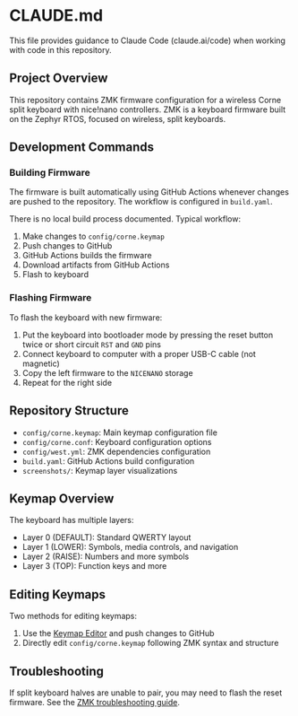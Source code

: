 # CLAUDE.md

This file provides guidance to Claude Code (claude.ai/code) when working with code in this repository.

## Project Overview

This repository contains ZMK firmware configuration for a wireless Corne split keyboard with nice!nano controllers. ZMK is a keyboard firmware built on the Zephyr RTOS, focused on wireless, split keyboards.

## Development Commands

### Building Firmware

The firmware is built automatically using GitHub Actions whenever changes are pushed to the repository. The workflow is configured in `build.yaml`.

There is no local build process documented. Typical workflow:
1. Make changes to `config/corne.keymap`
2. Push changes to GitHub
3. GitHub Actions builds the firmware
4. Download artifacts from GitHub Actions
5. Flash to keyboard

### Flashing Firmware

To flash the keyboard with new firmware:

1. Put the keyboard into bootloader mode by pressing the reset button twice or short circuit `RST` and `GND` pins
2. Connect keyboard to computer with a proper USB-C cable (not magnetic)
3. Copy the left firmware to the `NICENANO` storage
4. Repeat for the right side

## Repository Structure

- `config/corne.keymap`: Main keymap configuration file
- `config/corne.conf`: Keyboard configuration options
- `config/west.yml`: ZMK dependencies configuration
- `build.yaml`: GitHub Actions build configuration
- `screenshots/`: Keymap layer visualizations

## Keymap Overview

The keyboard has multiple layers:
- Layer 0 (DEFAULT): Standard QWERTY layout
- Layer 1 (LOWER): Symbols, media controls, and navigation
- Layer 2 (RAISE): Numbers and more symbols
- Layer 3 (TOP): Function keys and more

## Editing Keymaps

Two methods for editing keymaps:
1. Use the [Keymap Editor](https://nickcoutsos.github.io/keymap-editor/) and push changes to GitHub
2. Directly edit `config/corne.keymap` following ZMK syntax and structure

## Troubleshooting

If split keyboard halves are unable to pair, you may need to flash the reset firmware. See the [ZMK troubleshooting guide](https://zmk.dev/docs/troubleshooting#split-keyboard-halves-unable-to-pair).